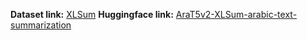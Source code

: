 **Dataset link:** [XLSum](https://huggingface.co/datasets/csebuetnlp/xlsum)
**Huggingface link:** [AraT5v2-XLSum-arabic-text-summarization](https://huggingface.co/omarsabri8756/AraT5v2-XLSum-arabic-text-summarization)
